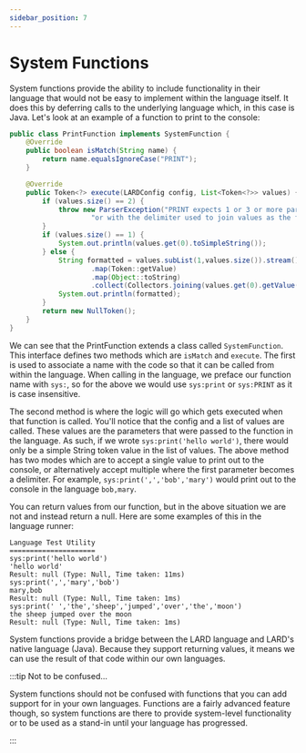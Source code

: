 ```yaml
---
sidebar_position: 7
---
```

# System Functions
System functions provide the ability to include functionality in their language that would not be easy to implement 
within the language itself. It does this by deferring calls to the underlying language which, in this case is Java. 
Let's look at an example of a function to print to the console:
```java
public class PrintFunction implements SystemFunction {
    @Override
    public boolean isMatch(String name) {
        return name.equalsIgnoreCase("PRINT");
    }

    @Override
    public Token<?> execute(LARDConfig config, List<Token<?>> values) {
        if (values.size() == 2) {
            throw new ParserException("PRINT expects 1 or 3 or more parameters. Either a value to print e.g. PRINT('test') " +
                    "or with the delimiter used to join values as the firs parameter e.g. PRINT(' ','hello','world'");
        }
        if (values.size() == 1) {
            System.out.println(values.get(0).toSimpleString());
        } else {
            String formatted = values.subList(1,values.size()).stream()
                    .map(Token::getValue)
                    .map(Object::toString)
                    .collect(Collectors.joining(values.get(0).getValue(String.class)));
            System.out.println(formatted);
        }
        return new NullToken();
    }
}
```
We can see that the PrintFunction extends a class called ``SystemFunction``. This interface defines two methods which
are ``isMatch`` and ``execute``. The first is used to associate a name with the code so that it can be called from
within the language. When calling in the language, we preface our function name with ``sys:``, so for the above we 
would use ``sys:print`` or ``sys:PRINT`` as it is case insensitive.

The second method is where the logic will go which gets executed when that function is called. You'll notice that
the config and a list of values are called. These values are the parameters that were passed to the function in the 
language. As such, if we wrote ``sys:print('hello world')``, there would only be a simple String token value in the 
list of values. The above method has two modes which are to accept a single value to print out to the console, or
alternatively accept multiple where the first parameter becomes a delimiter. For example, ``sys:print(',','bob','mary')``
would print out to the console in the language ``bob,mary``.

You can return values from our function, but in the above situation we are not and instead return a null. Here are some
examples of this in the language runner:
```
Language Test Utility
=====================
sys:print('hello world')
'hello world'
Result: null (Type: Null, Time taken: 11ms)
sys:print(',','mary','bob')
mary,bob
Result: null (Type: Null, Time taken: 1ms)
sys:print(' ','the','sheep','jumped','over','the','moon')
the sheep jumped over the moon
Result: null (Type: Null, Time taken: 1ms)
```
System functions provide a bridge between the LARD language and LARD's native language (Java). Because they support 
returning values, it means we can use the result of that code within our own languages.

:::tip Not to be confused...

System functions should not be confused with functions that you can add support for in your own languages. Functions
are a fairly advanced feature though, so system functions are there to provide system-level functionality or to be 
used as a stand-in until your language has progressed.

:::
